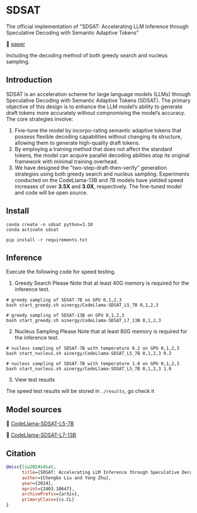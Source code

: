 # SDSAT
The official implementation of "SDSAT: Accelerating LLM Inference through Speculative Decoding with Semantic Adaptive Tokens"

📖 [paper](https://arxiv.org/abs/2403.18647)

Including the decoding method of both greedy search and nucleus sampling.


## Introduction

SDSAT is an acceleration scheme for large language models (LLMs) through Speculative Decoding with Semantic Adaptive Tokens (SDSAT). The primary objective of this design is to enhance the LLM model’s ability to generate draft tokens more accurately without compromising the model’s accuracy. The core strategies involve: 
1. Fine-tune the model by incorpo-rating semantic adaptive tokens that possess flexible decoding capabilities without changing its structure, allowing them to generate high-quality draft tokens. 
2. By employing a training method that does not affect the standard tokens, the model can acquire parallel decoding abilities atop its original framework with minimal training overhead. 
3. We have designed the ”two-step-draft-then-verify” generation strategies using both greedy search and nucleus sampling. 
Experiments conducted on the CodeLlama-13B and 7B models have yielded speed increases of over **3.5X** and **3.0X**, respectively.
The fine-tuned model and code will be open source.



## Install

```shell
conda create -n sdsat python=3.10
conda activate sdsat

pip install -r requirements.txt
```

## Inference

Execute the following code for speed testing.

1. Greedy Search 
Please Note that at least 40G memory is required for the inference test.
```shell
# greedy sampling of SDSAT-7B on GPU 0,1,2,3
bash start_greedy.sh ainergy/CodeLlama-SDSAT_L5_7B 0,1,2,3

# greedy sampling of SDSAT-13B on GPU 0,1,2,3
bash start_greedy.sh ainergy/CodeLlama-SDSAT_L7_13B 0,1,2,3
```

2. Nucleus Sampling
Please Note that at least 80G memory is required for the inference test.
```shell
# nucleus sampling of SDSAT-7B with temperature 0.2 on GPU 0,1,2,3
bash start_nucleus.sh ainergy/CodeLlama-SDSAT_L5_7B 0,1,2,3 0.2

# nucleus sampling of SDSAT-7B with temperature 1.0 on GPU 0,1,2,3
bash start_nucleus.sh ainergy/CodeLlama-SDSAT_L5_7B 0,1,2,3 1.0
```

3. View test results

The speed test results will be stored in `./results`, go check it

## Model sources

🤯 [CodeLlama-SDSAT-L5-7B](https://huggingface.co/ainergy/CodeLlama-SDSAT_L5_7B)

🤯 [CodeLlama-SDSAT-L7-13B](https://huggingface.co/ainergy/CodeLlama-SDSAT_L7_13B)


## Citation

```bibtex
@misc{liu2024sdsat,
      title={SDSAT: Accelerating LLM Inference through Speculative Decoding with Semantic Adaptive Tokens}, 
      author={Chengbo Liu and Yong Zhu},
      year={2024},
      eprint={2403.18647},
      archivePrefix={arXiv},
      primaryClass={cs.CL}
}
```

